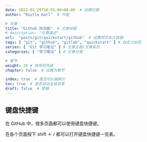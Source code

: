```yaml
---
date: 2022-01-29T10:55:00+08:00  # 创建日期
author: "Rustle Karl"  # 作者

# 文章
title: "Github 的功能"  # 文章标题
# description: "文章描述"
url:  "posts/git/quickstart/github"  # 设置网页永久链接
tags: [ "git", "github", "gitlab", "quickstart" ] # 自定义标签
series: [ "Git 学习笔记" ] # 文章主题/文章系列
categories: [ "学习笔记" ] # 文章分类

# 章节
weight: 20 # 排序优先级
chapter: false  # 设置为章节

index: true  # 是否可以被索引
toc: true  # 是否自动生成目录
draft: false  # 草稿
---
```


## 键盘快捷键

在 GitHub 中，很多页面都可以使用键盘快捷键。

在各个页面按下 shift ＋ / 都可以打开键盘快捷键一览表。

```shell

```

```shell

```

```shell

```

```shell

```

```shell

```

```shell

```
